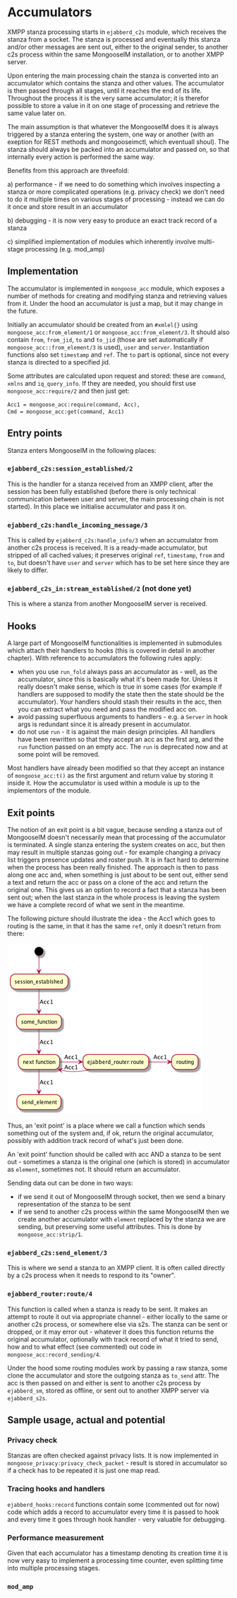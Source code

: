 # Accumulators

XMPP stanza processing starts in `ejabberd_c2s` module, which receives the
stanza from a socket. The stanza is processed and eventually this stanza
and/or other messages are sent out, either to the original sender, to
another c2s process within the same MongooseIM installation, or to
another XMPP server.

Upon entering the main processing chain the stanza is converted into an
accumulator which contains the stanza and other values. The accumulator
is then passed through all stages, until it reaches the end of
its life. Throughout the process it is the very same accumulator; it is
therefor possible to store a value in it on one stage of processing
and retrieve the same value later on.

The main assumption is that whatever the MongooseIM does it is always
triggered by a stanza entering the system, one way or another (with an
exeption for REST methods and mongooseimctl, which eventuall shoul). The stanza should always
be packed into an accumulator and passed on, so that internally every
action is performed the same way.

Benefits from this approach are threefold:

a) performance - if we need to do something which involves inspecting
a stanza or more complicated operations (e.g. privacy check) we don't need
to do it multiple times on various stages of processing - instead we can
do it once and store result in an accumulator

b) debugging - it is now very easy to produce an exact track record
of a stanza

c) simplified implementation of modules which inherently involve
multi-stage processing (e.g. mod_amp)

## Implementation

The accumulator is implemented in `mongoose_acc` module, which exposes
a number of methods for creating and modifying stanza and retrieving
values from it. Under the hood an accumulator is just a map, but it
may change in the future.

Initially an accumulator should be created from an `#xmlel{}` using
`mongoose_acc:from_element/1` or `mongoose_acc:from_element/3`. It should
also contain `from`, `from_jid`, `to` and `to_jid` (those are set
automatically if `mongoose_acc::from_element/3` is used), `user` and
`server`. Instantiation functions also set `timestamp` and `ref`. The
`to` part is optional, since not every stanza is directed to a specified
jid.

Some attributes are calculated upon request and stored: these are
`command`, `xmlns` and `iq_query_info`. If they are needed, you should
first use `mongoose_acc:require/2` and then just get:

```
Acc1 = mongoose_acc:require(command, Acc),
Cmd = mongoose_acc:get(command, Acc1)
```

## Entry points

Stanza enters MongooseIM in the following places:

### `ejabberd_c2s:session_established/2`

This is the handler for a stanza received from an XMPP client, after the
session has been fully established (before there is only technical
communication between user and server, the main processing chain is
not started). In this place we initialise accumulator and pass it on.

### `ejabberd_c2s:handle_incoming_message/3`

This is called by `ejabberd_c2s:handle_info/3` when an accumulator
from another c2s process is received. It is a ready-made accumulator,
but stripped of all cached values; it preserves original `ref`, `timestamp`,
`from` and `to`, but doesn't have `user` and `server` which has to be set here
since they are likely to differ.

### `ejabberd_c2s_in:stream_established/2` (not done yet)

This is where a stanza from another MongooseIM server is received.

## Hooks

A large part of MongooseIM functionalities is implemented in submodules
which attach their handlers to hooks (this is covered in detail in another
chapter). With reference to accumulators the following rules apply:

* when you use `run_fold` always pass an accumulator as - well, as
the accumulator, since this is basically what it's been made for. Unless
it really doesn't make sense, which is true in some cases (for example
if handlers are supposed to modify the state then the state should be the
accumulator). Your handlers should stash their results in the acc, then
you can extract what you need and pass the modified acc on.
* avoid passing superfluous arguments to handlers - e.g. a `Server` in
hook args is redundant since it is already present in accumulator.
* do not use `run` - it is against the main design principles. All handlers
have been rewritten so that they accept an acc as the first arg, and
the `run` function passed on an empty acc. The `run` is deprecated now
and at some point will be removed.

Most handlers have already been modified so that they accept an instance
of `mongoose_acc:t()` as the first argument and return value by storing
it inside it. How the accumulator is used within a module is up to the
implementors of the module.

## Exit points

The notion of an exit point is a bit vague, because sending a stanza
out of MongooseIM doesn't necessarily mean that processing of the
accumulator is terminated. A single stanza entering the system creates
on acc, but then may result in multiple stanzas going out - for example
changing a privacy list triggers presence updates and roster push. It is
in fact hard to determine when the process has been really finished.
The approach is then to pass along one acc and, when something is
just about to be sent out, either send a text and return the acc
or pass on a clone of the acc and return the original one. This gives
us an option to record a fact that a stanza has been sent out; when
the last stanza in the whole process is leaving the system we have
a complete record of what we sent in the meantime.

The following picture should illustrate the idea - the Acc1 which goes
to routing is the same, in that it has the same `ref`, only it doesn't
return from there:

![You should see an image here; if you don't, use plantuml to generate it from accum_path.uml](accum_path.png)

Thus, an 'exit point' is a place where we call a function which sends
something out of the system and, if ok, return the original accumulator, possibly
with addition track record of what's just been done.

An 'exit point' function should be called with acc AND a stanza to
be sent out - sometimes a stanza is the original one (which is stored)
in accumulator as `element`, sometimes not. It should return an
accumulator.

Sending data out can be done in two ways:

* if we send it out of MongooseIM through socket, then we send a binary
representation of the stanza to be sent
* if we send to another c2s process within the same MongooseIM then
we create another accumulator with `element` replaced by the stanza
we are sending, but preserving some useful attributes. This is done
by `mongoose_acc:strip/1`.

### `ejabberd_c2s:send_element/3`

This is where we send a stanza to an XMPP client. It is often called
directly by a c2s process when it needs to respond to its "owner".

### `ejabberd_router:route/4`

This function is called when a stanza is ready to be sent. It makes an
attempt to route it out via appropriate channel - either locally to
the same or another c2s process, or somewhere else via s2s. The stanza
can be sent or dropped, or it may error out - whatever it does this
function returns the original accumulator, optionally with track
record of what it tried to send, how and to what effect (see commented)
out code in `mongoose_acc:record_sending/4`.

Under the hood some routing modules work by passing a raw stanza, some
clone the accumulator and store the outgoing stanza as `to_send` attr.
The acc is then passed on and either is sent to another c2s process
by `ejabberd_sm`, stored as offline, or sent out to another XMPP
server via `ejabberd_s2s`.

## Sample usage, actual and potential

### Privacy check

Stanzas are often checked against privacy lists. It is now implemented
in `mongoose_privacy:privacy_check_packet` - result is stored in accumulator
so if a check has to be repeated it is just one map read.

### Tracing hooks and handlers

`ejabberd_hooks:record` functions contain some (commented out for now)
code which adds a record to accumulator every time it is passed to
hook and every time it goes through hook handler - very valuable
for debugging.

### Performance measurement

Given that each accumulator has a timestamp denoting its creation time
it is now very easy to implement a processing time counter, even
splitting time into multiple processing stages.

### `mod_amp`
















